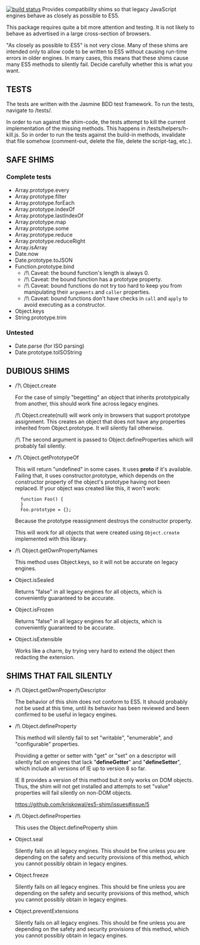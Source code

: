 [![build status](https://secure.travis-ci.org/kriskowal/es5-shim.png)](http://travis-ci.org/kriskowal/es5-shim)
Provides compatibility shims so that legacy JavaScript
engines behave as closely as possible to ES5.

This package requires quite a bit more attention and
testing.  It is not likely to behave as advertised in a
large cross-section of browsers.

"As closely as possible to ES5" is not very close.  Many of
these shims are intended only to allow code to be written to
ES5 without causing run-time errors in older engines.  In
many cases, this means that these shims cause many ES5
methods to silently fail.  Decide carefully whether this is
what you want.

TESTS
-----

The tests are written with the Jasmine BDD test framework.
To run the tests, navigate to <root-folder>/tests/. 

In order to run against the shim-code, the tests attempt to kill the current 
implementation of the missing methods. This happens in <root-folder>/tests/helpers/h-kill.js.
So in order to run the tests against the build-in methods, invalidate that file somehow
(comment-out, delete the file, delete the script-tag, etc.).

SAFE SHIMS
----------

### Complete tests ###

* Array.prototype.every
* Array.prototype.filter
* Array.prototype.forEach
* Array.prototype.indexOf
* Array.prototype.lastIndexOf
* Array.prototype.map
* Array.prototype.some
* Array.prototype.reduce
* Array.prototype.reduceRight
* Array.isArray
* Date.now
* Date.prototype.toJSON
* Function.prototype.bind
    * /!\ Caveat: the bound function's length is always 0.
    * /!\ Caveat: the bound function has a prototype property.
    * /!\ Caveat: bound functions do not try too hard to keep you
      from manipulating their ``arguments`` and ``caller`` properties.
    * /!\ Caveat: bound functions don't have checks in ``call`` and
      ``apply`` to avoid executing as a constructor.
* Object.keys
* String.prototype.trim

### Untested ###

* Date.parse (for ISO parsing)
* Date.prototype.toISOString


DUBIOUS SHIMS
-------------

* /?\ Object.create

    For the case of simply "begetting" an object that
    inherits prototypically from another, this should work
    fine across legacy engines.

    /!\ Object.create(null) will work only in browsers that
    support prototype assignment.  This creates an object
    that does not have any properties inherited from
    Object.prototype.  It will silently fail otherwise.

    /!\ The second argument is passed to
    Object.defineProperties which will probably fail
    silently.

* /?\ Object.getPrototypeOf

    This will return "undefined" in some cases.  It uses
    __proto__ if it's available.  Failing that, it uses
    constructor.prototype, which depends on the constructor
    property of the object's prototype having not been
    replaced.  If your object was created like this, it
    won't work:

        function Foo() {
        }
        Foo.prototype = {};

    Because the prototype reassignment destroys the
    constructor property.

    This will work for all objects that were created using
    `Object.create` implemented with this library.

* /!\ Object.getOwnPropertyNames

    This method uses Object.keys, so it will not be accurate
    on legacy engines.

* Object.isSealed

    Returns "false" in all legacy engines for all objects,
    which is conveniently guaranteed to be accurate.

* Object.isFrozen

    Returns "false" in all legacy engines for all objects,
    which is conveniently guaranteed to be accurate.

* Object.isExtensible

    Works like a charm, by trying very hard to extend the
    object then redacting the extension.


SHIMS THAT FAIL SILENTLY
------------------------

* /!\ Object.getOwnPropertyDescriptor
    
    The behavior of this shim does not conform to ES5.  It
    should probably not be used at this time, until its
    behavior has been reviewed and been confirmed to be
    useful in legacy engines.

* /!\ Object.defineProperty

    This method will silently fail to set "writable",
    "enumerable", and "configurable" properties.
    
    Providing a getter or setter with "get" or "set" on a
    descriptor will silently fail on engines that lack
    "__defineGetter__" and "__defineSetter__", which include
    all versions of IE up to version 8 so far.

    IE 8 provides a version of this method but it only works
    on DOM objects.  Thus, the shim will not get installed
    and attempts to set "value" properties will fail
    silently on non-DOM objects.

    https://github.com/kriskowal/es5-shim/issues#issue/5

* /!\ Object.defineProperties

    This uses the Object.defineProperty shim

* Object.seal

    Silently fails on all legacy engines.  This should be
    fine unless you are depending on the safety and security
    provisions of this method, which you cannot possibly
    obtain in legacy engines.

* Object.freeze

    Silently fails on all legacy engines.  This should be
    fine unless you are depending on the safety and security
    provisions of this method, which you cannot possibly
    obtain in legacy engines.

* Object.preventExtensions

    Silently fails on all legacy engines.  This should be
    fine unless you are depending on the safety and security
    provisions of this method, which you cannot possibly
    obtain in legacy engines.

